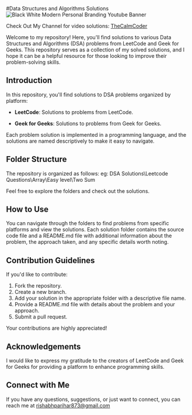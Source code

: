  #Data Structures and Algorithms Solutions
![Black   White Modern Personal Branding Youtube Banner](https://github.com/RishabhParihar873/DSA-Solutions/assets/112072004/13484007-30e0-48c4-99dd-be6e18e58fed)

Check Out My Channel  for video solutions: [TheCalmCoder](https://youtube.com/@thecalmcoder?si=LNYrBw-KYuSmn9hj)

Welcome to my repository! Here, you'll find solutions to various Data Structures and Algorithms (DSA) problems from LeetCode and Geek for Geeks. This repository serves as a collection of my solved solutions, and I hope it can be a helpful resource for those looking to improve their problem-solving skills.


## Introduction

In this repository, you'll find solutions to DSA problems organized by platform:

- **LeetCode**: Solutions to problems from LeetCode.

- **Geek for Geeks**: Solutions to problems from Geek for Geeks.

Each problem solution is implemented in a programming language, and the solutions are named descriptively to make it easy to navigate.

## Folder Structure

The repository is organized as follows:
eg: DSA Solutions\Leetcode Questions\Array\Easy level\Two Sum


Feel free to explore the folders and check out the solutions.

## How to Use

You can navigate through the folders to find problems from specific platforms and view the solutions. Each solution folder contains the source code file and a README.md file with additional information about the problem, the approach taken, and any specific details worth noting.

## Contribution Guidelines

If you'd like to contribute:

1. Fork the repository.
2. Create a new branch.
3. Add your solution in the appropriate folder with a descriptive file name.
4. Provide a README.md file with details about the problem and your approach.
5. Submit a pull request.

Your contributions are highly appreciated!

## Acknowledgements

I would like to express my gratitude to the creators of LeetCode and Geek for Geeks for providing a platform to enhance programming skills.

## Connect with Me

If you have any questions, suggestions, or just want to connect, you can reach me at rishabhparihar873@gmail.com

